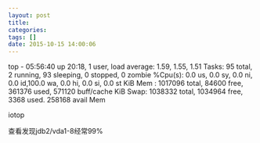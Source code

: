 ```yaml
---
layout: post
title: 
categories: 
tags: []
date: 2015-10-15 14:00:06
---
```


top - 05:56:40 up 20:18,  1 user,  load average: 1.59, 1.55, 1.51
Tasks:  95 total,   2 running,  93 sleeping,   0 stopped,   0 zombie
%Cpu(s):  0.0 us,  0.0 sy,  0.0 ni,  0.0 id,100.0 wa,  0.0 hi,  0.0 si,  0.0 st
KiB Mem :  1017096 total,    84600 free,   361376 used,   571120 buff/cache
KiB Swap:  1038332 total,  1034964 free,     3368 used.   258168 avail Mem

iotop

查看发现jdb2/vda1-8经常99%
